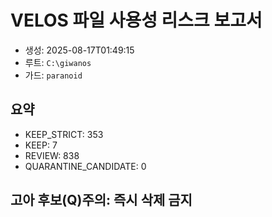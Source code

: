 # VELOS 파일 사용성 리스크 보고서
- 생성: 2025-08-17T01:49:15
- 루트: `C:\giwanos`
- 가드: `paranoid`
## 요약
- KEEP_STRICT: 353
- KEEP: 7
- REVIEW: 838
- QUARANTINE_CANDIDATE: 0

## 고아 후보(Q)**주의: 즉시 삭제 금지**
